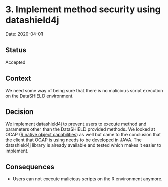 # 3. Implement method security using datashield4j

Date: 2020-04-01

## Status

Accepted

## Context

We need some way of being sure that there is no malicious script execution on the DataSHIELD environment.

## Decision

We implement datashield4j to prevent users to execute method and parameters other than the DataSHIELD provided methods.
We looked at OCAP ([R native object capabilities](https://docs.google.com/document/d/1Yx10Xw8Uige3hK-6YwzM8RhrtqSogDTGAZlcF218U2U/edit)) as well but came to the conclusion 
that the client that OCAP is using needs to be developed in JAVA. The datashield4j library is already available and tested which makes it easier to implement.

## Consequences

- Users can not execute malicious scripts on the R environment anymore.
